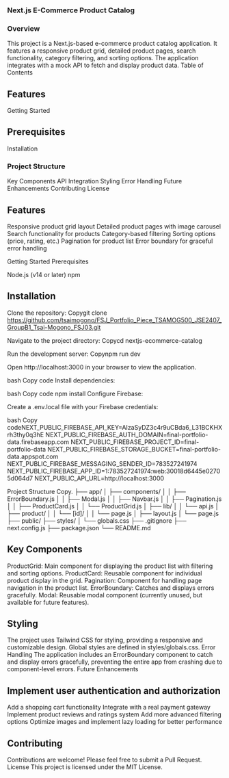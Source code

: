 ### Next.js E-Commerce Product Catalog
### Overview
This project is a Next.js-based e-commerce product catalog application. It features a responsive product grid, detailed product pages, search functionality, category filtering, and sorting options. The application integrates with a mock API to fetch and display product data.
Table of Contents

## Features
Getting Started

## Prerequisites
Installation


### Project Structure
Key Components
API Integration
Styling
Error Handling
Future Enhancements
Contributing
License

## Features

Responsive product grid layout
Detailed product pages with image carousel
Search functionality for products
Category-based filtering
Sorting options (price, rating, etc.)
Pagination for product list
Error boundary for graceful error handling

Getting Started
Prerequisites

Node.js (v14 or later)
npm 

## Installation

Clone the repository:
Copygit clone https://github.com/tsaimogono/FSJ_Portfolio_Piece_TSAMOG500_JSE2407_GroupB1_Tsai-Mogono_FSJ03.git

Navigate to the project directory:
Copycd nextjs-ecommerce-catalog

Run the development server:
Copynpm run dev

Open http://localhost:3000 in your browser to view the application.


bash
Copy code
Install dependencies:

bash
Copy code
npm install
Configure Firebase:



Create a .env.local file with your Firebase credentials:

bash
Copy codeNEXT_PUBLIC_FIREBASE_API_KEY=AIzaSyDZ3c4r9uCBda6_L31BCKHXrh3thy0q3hE
NEXT_PUBLIC_FIREBASE_AUTH_DOMAIN=final-portfolio-data.firebaseapp.com
NEXT_PUBLIC_FIREBASE_PROJECT_ID=final-portfolio-data
NEXT_PUBLIC_FIREBASE_STORAGE_BUCKET=final-portfolio-data.appspot.com
NEXT_PUBLIC_FIREBASE_MESSAGING_SENDER_ID=783527241974
NEXT_PUBLIC_FIREBASE_APP_ID=1:783527241974:web:30018d6445e02705d064d7
NEXT_PUBLIC_API_URL=http://localhost:3000

Project Structure
Copy.
├── app/
│   ├── components/
│   │   ├── ErrorBoundary.js
│   │   ├── Modal.js
│   │   ├── Navbar.js
│   │   ├── Pagination.js
│   │   ├── ProductCard.js
│   │   └── ProductGrid.js
│   ├── lib/
│   │   └── api.js
│   ├── product/
│   │   └── [id]/
│   │       └── page.js
│   ├── layout.js
│   └── page.js
├── public/
├── styles/
│   └── globals.css
├── .gitignore
├── next.config.js
├── package.json
└── README.md

## Key Components

ProductGrid: Main component for displaying the product list with filtering and sorting options.
ProductCard: Reusable component for individual product display in the grid.
Pagination: Component for handling page navigation in the product list.
ErrorBoundary: Catches and displays errors gracefully.
Modal: Reusable modal component (currently unused, but available for future features).

## Styling
The project uses Tailwind CSS for styling, providing a responsive and customizable design. Global styles are defined in styles/globals.css.
Error Handling
The application includes an ErrorBoundary component to catch and display errors gracefully, preventing the entire app from crashing due to component-level errors.
Future Enhancements

## Implement user authentication and authorization
Add a shopping cart functionality
Integrate with a real payment gateway
Implement product reviews and ratings system
Add more advanced filtering options
Optimize images and implement lazy loading for better performance

## Contributing
Contributions are welcome! Please feel free to submit a Pull Request.
License
This project is licensed under the MIT License.




